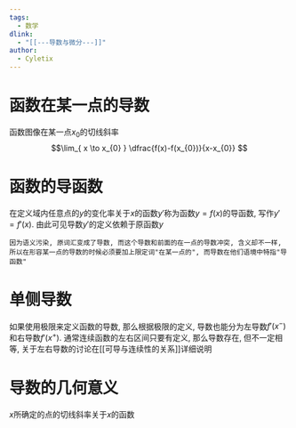 ```yaml
---
tags:
  - 数学
dlink:
  - "[[---导数与微分---]]"
author:
  - Cyletix
---
```

# 函数在某一点的导数
函数图像在某一点$x_{0}$的切线斜率
$$\lim_{ x \to x_{0} } \dfrac{f(x)-f(x_{0})}{x-x_{0}} $$
# 函数的导函数
在定义域内任意点的$y$的变化率关于$x$的函数$y'$称为函数$y=f(x)$的导函数, 写作$y'=f'(x)$. 由此可见导数$y'$的定义依赖于原函数$y$

	因为语义污染, 原词汇变成了导数, 而这个导数和前面的在一点的导数冲突, 含义却不一样, 所以在形容某一点的导数的时候必须要加上限定词"在某一点的", 而导数在他们语境中特指"导函数"

# 单侧导数
如果使用极限来定义函数的导数, 那么根据极限的定义, 导数也能分为左导数$f'(x^-)$和右导数$f'(x^+)$. 
通常连续函数的左右区间只要有定义, 那么导数存在, 但不一定相等, 关于左右导数的讨论在[[可导与连续性的关系]]详细说明
# 导数的几何意义
$x$所确定的点的切线斜率关于$x$的函数